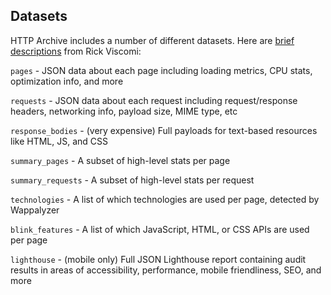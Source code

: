 ## Datasets

HTTP Archive includes a number of different datasets. Here are [brief descriptions](https://discuss.httparchive.org/t/what-are-the-effects-of-the-covid-19-pandemic-on-web-usage-and-experience/1901/3) from Rick Viscomi:

`pages` - JSON data about each page including loading metrics, CPU stats, optimization info, and more

`requests` - JSON data about each request including request/response headers, networking info, payload size, MIME type, etc

`response_bodies` - (very expensive) Full payloads for text-based resources like HTML, JS, and CSS

`summary_pages` - A subset of high-level stats per page

`summary_requests` - A subset of high-level stats per request

`technologies` - A list of which technologies are used per page, detected by Wappalyzer

`blink_features` - A list of which JavaScript, HTML, or CSS APIs are used per page

`lighthouse` - (mobile only) Full JSON Lighthouse report containing audit results in areas of accessibility, performance, mobile friendliness, SEO, and more
